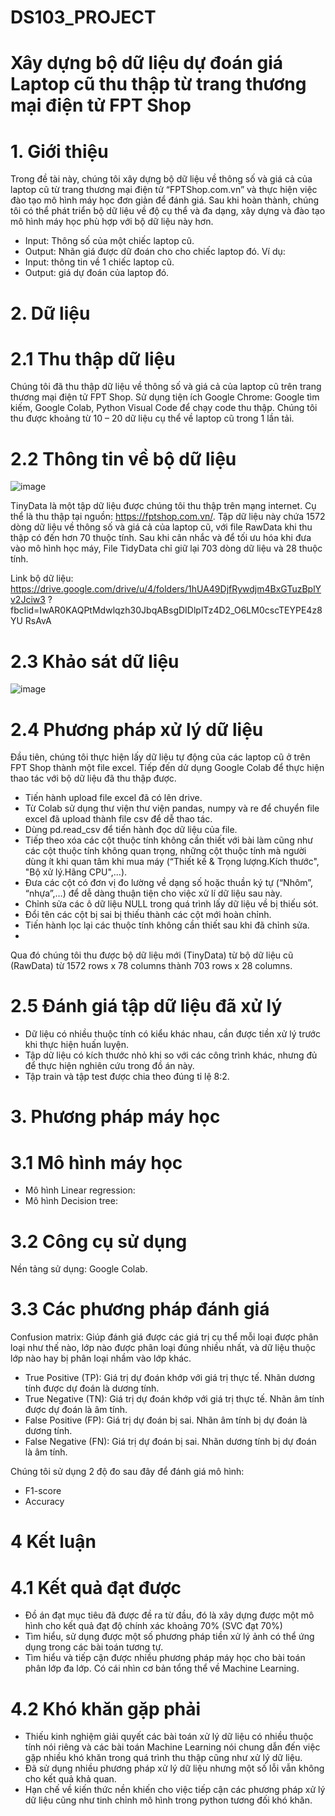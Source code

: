 # DS103_PROJECT
# Xây dựng bộ dữ liệu dự đoán giá Laptop cũ thu  thập từ trang thương mại điện tử FPT Shop

# 1.	Giới thiệu
 Trong đề tài này, chúng tôi xây dựng bộ dữ liệu về thông số và giá cả của laptop cũ từ trang thương mại điện tử “FPTShop.com.vn” và thực hiện việc đào tạo mô hình máy học đơn giản để đánh giá. Sau khi hoàn thành, chúng tôi có thể phát triển bộ dữ liệu về độ cụ thể và đa dạng, xây dựng và đào tạo mô hình máy học phù hợp với bộ dữ liệu này hơn.

  - Input: Thông số của một chiếc laptop cũ.
  - Output: Nhãn giá được dữ đoán cho cho chiếc laptop đó.
Ví dụ: 
 - Input: thông tin về 1 chiếc laptop cũ.
 - Output: giá dự đoán của laptop đó.

# 2. Dữ liệu
# 2.1 Thu thập dữ liệu

 Chúng tôi đã thu thập dữ liệu về thông số và giá cả của laptop cũ trên trang thương mại điện tử FPT Shop. Sử dụng tiện ích Google Chrome: Google tìm kiếm, Google Colab, Python Visual Code để chạy code thu thập. Chúng tôi thu được khoảng từ 10 – 20 dữ liệu cụ thể về laptop cũ trong 1 lần tải.

# 2.2 Thông tin về bộ dữ liệu

![image](https://github.com/CaptainCattt/DS103_PROJECT/assets/133556107/4f26be6c-75d1-4354-b3a9-a7c54f7f17f3)

 TinyData là một tập dữ liệu được chúng tôi thu thập trên mạng internet. Cụ thể là thu thập tại nguồn: https://fptshop.com.vn/. Tập dữ liệu này chứa 1572 dòng dữ liệu về thông số và giá cả của laptop cũ, với file RawData khi thu thập có đến hơn 70 thuộc tính. Sau khi cân nhắc và để tối ưu hóa khi đưa vào mô hình học máy, File TidyData chỉ giữ lại 703 dòng dữ liệu và 28 thuộc tính. 
 
 Link bộ dữ liệu: https://drive.google.com/drive/u/4/folders/1hUA49DjfRywdjm4BxGTuzBplYv2Jciw3 ?fbclid=IwAR0KAQPtMdwlqzh30JbqABsgDIDlplTz4D2_O6LM0cscTEYPE4z8YU RsAvA

# 2.3 Khảo sát dữ liệu

![image](https://github.com/CaptainCattt/DS103_PROJECT/assets/133556107/7c506ecf-03db-4703-ae55-ba3bf4af6742)

# 2.4 Phương pháp xử lý dữ liệu

Đầu tiên, chúng tôi thực hiện lấy dữ liệu tự động của các laptop cũ ở trên FPT Shop 
thành một file excel. Tiếp đến dử dụng Google Colab để thực hiện thao tác với bộ dữ 
liệu đã thu thập được.

 - Tiến hành upload file excel đã có lên drive.
 - Từ Colab sử dụng thư viện thư viện pandas, numpy và re để chuyển file excel đã upload thành file csv để dễ thao tác.
 - Dùng pd.read_csv để tiến hành đọc dữ liệu của file.
 - Tiếp theo xóa các cột thuộc tính không cần thiết với bài làm cũng như các cột thuộc tính không quan trọng, những cột thuộc tính mà người dùng ít khi quan tâm khi mua máy (“Thiết kế & Trọng lượng.Kích thước", "Bộ xử lý.Hãng CPU",…).
 - Đưa các cột có đơn vị đo lường về dạng số hoặc thuần ký tự (“Nhôm”, “nhựa”,…) để dễ dàng thuận tiện cho việc xử lí dữ liệu sau này.
 - Chỉnh sửa các ô dữ liệu NULL trong quá trình lấy dữ liệu về bị thiếu sót.
 - Đổi tên các cột bị sai bị thiếu thành các cột mới hoàn chỉnh.
 - Tiến hành lọc lại các thuộc tính không cần thiết sau khi đã chỉnh sửa.
 - 
Qua đó chúng tôi thu được bộ dữ liệu mới (TinyData) từ bộ dữ liệu cũ (RawData) từ 1572 rows x 78 columns thành 703 rows x 28 columns.

# 2.5 Đánh giá tập dữ liệu đã xử lý

 - Dữ liệu có nhiều thuộc tính có kiểu khác nhau, cần được tiền xử lý trước khi thực hiện huấn luyện.
 - Tập dữ liệu có kích thước nhỏ khi so với các công trình khác, nhưng đủ để thực hiện nghiên cứu trong đồ án này.
 - Tập train và tập test được chia theo đúng tỉ lệ 8:2.

# 3. Phương pháp máy học

# 3.1 Mô hình máy học
 - Mô hình Linear regression:
 - Mô hình Decision tree:
 
# 3.2 Công cụ sử dụng
 Nền tảng sử dụng: Google Colab.
 
# 3.3 Các phương pháp đánh giá
 Confusion matrix: Giúp đánh giá được các giá trị cụ thể mỗi loại được phân loại như thế 
nào, lớp nào được phân loại đúng nhiều nhất, và dữ liệu thuộc lớp nào hay bị phân loại 
nhầm vào lớp khác.
 - True Positive (TP): Giá trị dự đoán khớp với giá trị thực tế. Nhãn dương tính 
được dự đoán là dương tính.
 - True Negative (TN): Giá trị dự đoán khớp với giá trị thực tế. Nhãn âm tính được 
dự đoán là âm tính.
 - False Positive (FP): Giá trị dự đoán bị sai. Nhãn âm tính bị dự đoán là dương 
tính.
 - False Negative (FN): Giá trị dự đoán bị sai. Nhãn dương tính bị dự đoán là âm 
tính.

Chúng tôi sử dụng 2 độ đo sau đây để đánh giá mô hình:
 - F1-score
 - Accuracy

# 4 Kết luận
# 4.1 Kết quả đạt được
- Đồ án đạt mục tiêu đã được đề ra từ đầu, đó là xây dựng được một mô hình cho kết quả 
đạt độ chính xác khoảng 70% (SVC đạt 70%) 
- Tìm hiểu, sử dụng được một số phương pháp tiền xử lý ảnh có thể ứng dụng trong các 
bài toán tương tự.
- Tìm hiểu và tiếp cận được nhiều phương pháp máy học cho bài toán phân lớp đa lớp. Có 
cái nhìn cơ bản tổng thể về Machine Learning.
# 4.2 Khó khăn gặp phải
- Thiếu kinh nghiệm giải quyết các bài toán xử lý dữ liệu có nhiều thuộc tính nói riêng và 
các bài toán Machine Learning nói chung dẫn đến việc gặp nhiều khó khăn trong quá 
trình thu thập cũng như xử lý dữ liệu.
- Đã sử dụng nhiều phương pháp xử lý dữ liệu nhưng một số lỗi vẫn không cho kết quả 
khả quan. 
- Hạn chế về kiến thức nền khiến cho việc tiếp cận các phương pháp xử lý dữ liệu cũng 
như tinh chỉnh mô hình trong python tương đối khó khăn.





